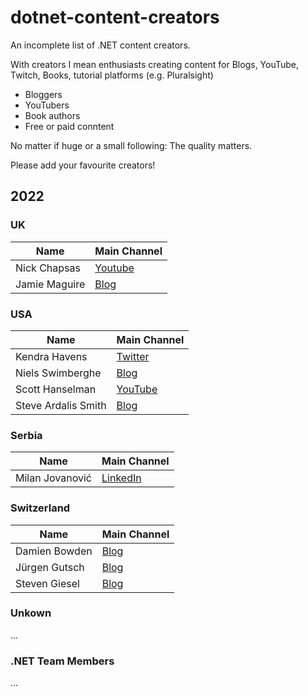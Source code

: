 # dotnet-content-creators
An incomplete list of .NET content creators.

With creators I mean enthusiasts creating content for Blogs, YouTube, Twitch, Books, tutorial platforms (e.g. Pluralsight)

* Bloggers
* YouTubers
* Book authors
* Free or paid conntent

No matter if huge or a small following: The quality matters. 

Please add your favourite creators!

## 2022

### UK
| Name  | Main Channel |
| ------------- | ------------- |
| Nick Chapsas | [Youtube](https://www.youtube.com/c/Elfocrash)  |
| Jamie Maguire | [Blog](https://jamiemaguire.net/)


### USA

| Name  | Main Channel |
| ------------- | ------------- |
| Kendra Havens | [Twitter](https://twitter.com/gotheap)
| Niels Swimberghe | [Blog](https://swimburger.net)
| Scott Hanselman | [YouTube](https://www.youtube.com/channel/UCL-fHOdarou-CR2XUmK48Og)
| Steve Ardalis Smith  | [Blog](https://ardalis.com/blog)  |

### Serbia
| Name  | Main Channel |
| ------------- | ------------- |
| Milan Jovanović | [LinkedIn](https://www.linkedin.com/in/milan-jovanovic)  |

### Switzerland
| Name  | Main Channel |
| ------------- | ------------- |
| Damien Bowden  | [Blog](https://damienbod.com)  |
| Jürgen Gutsch | [Blog](https://asp.net-hacker.rocks)
| Steven Giesel |  [Blog](https://steven-giesel.com)

### Unkown
...

### .NET Team Members
...
